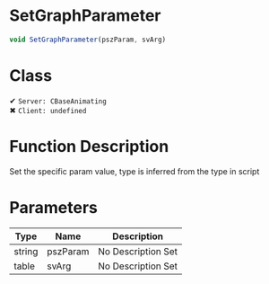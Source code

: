 # SetGraphParameter
```js	
void SetGraphParameter(pszParam, svArg)
```
# Class
✔ `Server: CBaseAnimating`  
✖ `Client: undefined`  

# Function Description
Set the specific param value, type is inferred from the type in script
# Parameters
Type|Name|Description
--|--|--
string|pszParam|No Description Set
table|svArg|No Description Set
